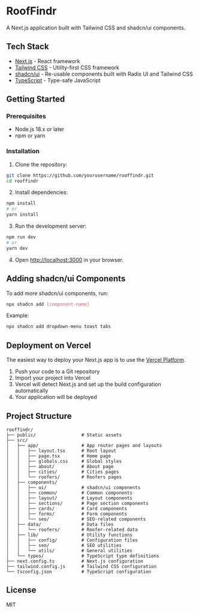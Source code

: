 # RoofFindr

A Next.js application built with Tailwind CSS and shadcn/ui components.

## Tech Stack

- [Next.js](https://nextjs.org/) - React framework
- [Tailwind CSS](https://tailwindcss.com/) - Utility-first CSS framework
- [shadcn/ui](https://ui.shadcn.com/) - Re-usable components built with Radix UI and Tailwind CSS
- [TypeScript](https://www.typescriptlang.org/) - Type-safe JavaScript

## Getting Started

### Prerequisites

- Node.js 18.x or later
- npm or yarn

### Installation

1. Clone the repository:

```bash
git clone https://github.com/yourusername/rooffindr.git
cd rooffindr
```

2. Install dependencies:

```bash
npm install
# or
yarn install
```

3. Run the development server:

```bash
npm run dev
# or
yarn dev
```

4. Open [http://localhost:3000](http://localhost:3000) in your browser.

## Adding shadcn/ui Components

To add more shadcn/ui components, run:

```bash
npx shadcn add [component-name]
```

Example:

```bash
npx shadcn add dropdown-menu toast tabs
```

## Deployment on Vercel

The easiest way to deploy your Next.js app is to use the [Vercel Platform](https://vercel.com/new?utm_medium=default-template&filter=next.js).

1. Push your code to a Git repository
2. Import your project into Vercel
3. Vercel will detect Next.js and set up the build configuration automatically
4. Your application will be deployed

## Project Structure

```
rooffindr/
├── public/                 # Static assets
├── src/
│   ├── app/                # App router pages and layouts
│   │   ├── layout.tsx      # Root layout
│   │   ├── page.tsx        # Home page
│   │   ├── globals.css     # Global styles
│   │   ├── about/          # About page
│   │   ├── cities/         # Cities pages
│   │   └── roofers/        # Roofers pages
│   ├── components/
│   │   ├── ui/             # shadcn/ui components
│   │   ├── common/         # Common components
│   │   ├── layout/         # Layout components
│   │   ├── sections/       # Page section components
│   │   ├── cards/          # Card components
│   │   ├── forms/          # Form components
│   │   └── seo/            # SEO-related components
│   ├── data/               # Data files
│   │   └── roofers/        # Roofer-related data
│   ├── lib/                # Utility functions
│   │   ├── config/         # Configuration files
│   │   ├── seo/            # SEO utilities
│   │   └── utils/          # General utilities
│   └── types/              # TypeScript type definitions
├── next.config.ts          # Next.js configuration
├── tailwind.config.js      # Tailwind CSS configuration
└── tsconfig.json           # TypeScript configuration
```

## License

MIT
